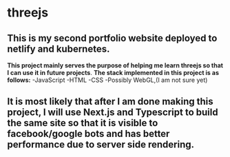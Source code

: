 # threejs
## This is my second portfolio website deployed to netlify and kubernetes.

**This project mainly serves the purpose of helping me learn threejs so that I can use it in future projects**.
**The stack implemented in this project is as follows:**
-JavaScript
-HTML
-CSS
-Possibly WebGL,(I am not sure yet)

## It is most likely that after I am done making this project, I will use Next.js and Typescript to build the same site so that it is visible to facebook/google bots and has better performance due to server side rendering.
